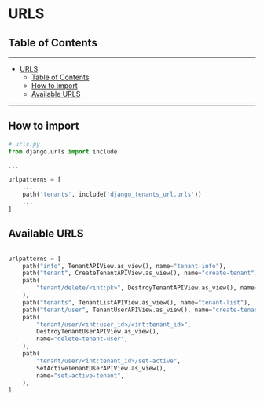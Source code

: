 # URLS

## Table of Contents

---

- [URLS](#urls)
    - [Table of Contents](#table-of-contents)
    - [How to import](#how-to-import)
    - [Available URLS](#available-urls)

---

## How to import

```python
# urls.py
from django.urls import include

...

urlpatterns = [
    ...
    path('tenants', include('django_tenants_url.urls'))
    ...
]

```

## Available URLS

```python

urlpatterns = [
    path("info", TenantAPIView.as_view(), name="tenant-info"),
    path("tenant", CreateTenantAPIView.as_view(), name="create-tenant"),
    path(
        "tenant/delete/<int:pk>", DestroyTenantAPIView.as_view(), name="delete-tenant"
    ),
    path("tenants", TenantListAPIView.as_view(), name="tenant-list"),
    path("tenant/user", TenantUserAPIView.as_view(), name="create-tenant-user"),
    path(
        "tenant/user/<int:user_id>/<int:tenant_id>",
        DestroyTenantUserAPIView.as_view(),
        name="delete-tenant-user",
    ),
    path(
        "tenant/user/<int:tenant_id>/set-active",
        SetActiveTenantUserAPIView.as_view(),
        name="set-active-tenant",
    ),
]
```
